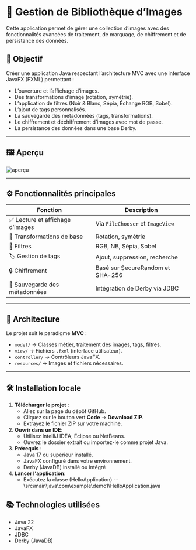 # 📸 Gestion de Bibliothèque d’Images

Cette application permet de gérer une collection d’images avec des fonctionnalités avancées de traitement, de marquage, de chiffrement et de persistance des données.

## 🧠 Objectif

Créer une application Java respectant l’architecture MVC avec une interface JavaFX (FXML) permettant :

- L’ouverture et l’affichage d’images.
- Des transformations d’image (rotation, symétrie).
- L’application de filtres (Noir & Blanc, Sépia, Échange RGB, Sobel).
- L’ajout de tags personnalisés.
- La sauvegarde des métadonnées (tags, transformations).
- Le chiffrement et déchiffrement d’images avec mot de passe.
- La persistance des données dans une base Derby.

---

## 🖼️ Aperçu

![aperçu](captures/accueil.gif)

> 

---

## ⚙️ Fonctionnalités principales

| Fonction                          | Description |
|----------------------------------|-------------|
| ✅ Lecture et affichage d’images | Via `FileChooser` et `ImageView` |
| 🔁 Transformations de base       | Rotation, symétrie |
| 🎨 Filtres                        | RGB, NB, Sépia, Sobel |
| 🏷️ Gestion de tags               | Ajout, suppression, recherche |
| 🔒 Chiffrement                   | Basé sur SecureRandom et SHA-256 |
| 💾 Sauvegarde des métadonnées    | Intégration de Derby via JDBC |

---

## 🧱 Architecture

Le projet suit le paradigme **MVC** :

- `model/` → Classes métier, traitement des images, tags, filtres.
- `view/` → Fichiers `.fxml` (interface utilisateur).
- `controller/` → Contrôleurs JavaFX.
- `resources/` → Images et fichiers nécessaires.

---

## 🛠️ Installation locale

1. **Télécharger le projet** :
   - Allez sur la page du dépôt GitHub.
   - Cliquez sur le bouton vert **Code** → **Download ZIP**.
   - Extrayez le fichier ZIP sur votre machine.
2. **Ouvrir dans un IDE**:
    - Utilisez IntelliJ IDEA, Eclipse ou NetBeans.
    - Ouvrez le dossier extrait ou importez-le comme projet Java.
3. **Prérequis** :
    - Java 17 ou supérieur installé.
    - JavaFX configuré dans votre environnement.
    - Derby (JavaDB) installé ou intégré
4. **Lancer l'application**:
   - Exécutez la classe (HelloApplication) -- \src\main\java\com\example\demo1\HelloApplication.java
## 📚 Technologies utilisées
   - Java 22
   - JavaFX
   - JDBC
   - Derby (JavaDB)
